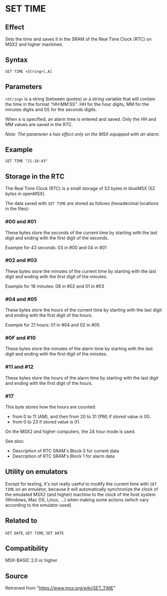 # SET TIME

## Effect

Sets the time and saves it in the SRAM of the Real Time Clock (RTC) on MSX2 and higher machines.

## Syntax

`SET TIME <String>[,A]`

## Parameters

`<String>` is a string (between quotes) or a string variable that will contain the time in the format _"HH:MM:SS"_. HH for the hour digits, MM for the minutes digits and SS for the seconds digits.

When `A` is specified, an alarm time is entered and saved. Only the HH and MM values are saved in the RTC.

_Note: The parameter `A` has effect only on the MSX equipped with an alarm._

## Example

```basic
SET TIME "21:18:43"
```

## Storage in the RTC

The Real Time Clock (RTC) is a small storage of 53 bytes in blueMSX (52 bytes in openMSX).

The data saved with `SET TIME` are stored as follows (hexadecimal locations in the files):

### #00 and #01 

These bytes store the seconds of the current time by starting with the last digit and ending with the first digit of the seconds.

Example for 43 seconds: 03 in #00 and 04 in #01

### #02 and #03 

These bytes store the minutes of the current time by starting with the last digit and ending with the first digit of the minutes.

Example for 18 minutes: 08 in #02 and 01 in #03

### #04 and #05 

These bytes store the hours of the current time by starting with the last digit and ending with the first digit of the hours.

Example for 21 hours: 01 in #04 and 02 in #05

### #0F and #10 

These bytes store the minutes of the alarm time by starting with the last digit and ending with the first digit of the minutes.

### #11 and #12 

These bytes store the hours of the alarm time by starting with the last digit and ending with the first digit of the hours.

### #17 

This byte stores how the hours are counted:
- from 0 to 11 (AM), and then from 20 to 31 (PM) if stored value is 00.
- from 0 to 23 if stored value is 01.

On the MSX2 and higher computers, the 24 hour mode is used.

See also:
- Description of RTC SRAM's Block 0 for current data
- Description of RTC SRAM's Block 1 for alarm data

## Utility on emulators

Except for testing, it's not really useful to modify the current time with `SET TIME` on an emulator, because it will automatically synchronize the clock of the emulated MSX2 (and higher) machine to the clock of the host system (Windows, Mac OS, Linux, ...) when making some actions (which vary according to the emulator used).

## Related to

`GET DATE`, `GET TIME`, `SET DATE`

## Compatibility

MSX-BASIC 2.0 or higher

## Source

Retrieved from "https://www.msx.org/wiki/SET_TIME"
